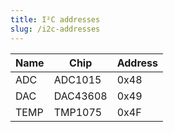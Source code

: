 ```yaml
---
title: I²C addresses
slug: /i2c-addresses
---
```


| Name | Chip     | Address |
|------|----------|---------|
| ADC  | ADC1015  | 0x48    |
| DAC  | DAC43608 | 0x49    |
| TEMP | TMP1075  | 0x4F    |
